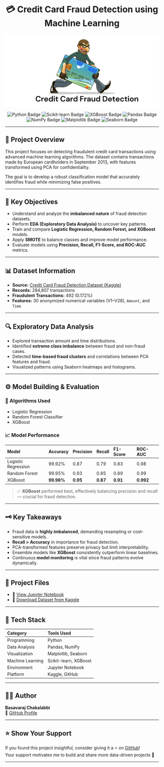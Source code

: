 <h1 align="center">💳 Credit Card Fraud Detection using Machine Learning</h1>

<p align="center">
  <img src="banner.png" alt="Credit Card Fraud Detection Banner1" width="800">
</p>

<p align="center">
  <img src="https://img.shields.io/badge/Python-3776AB?style=for-the-badge&logo=python&logoColor=white" alt="Python Badge">
  <img src="https://img.shields.io/badge/Scikit--Learn-F7931E?style=for-the-badge&logo=scikit-learn&logoColor=white" alt="Scikit-learn Badge">
  <img src="https://img.shields.io/badge/XGBoost-FF6600?style=for-the-badge&logo=xgboost&logoColor=white" alt="XGBoost Badge">
  <img src="https://img.shields.io/badge/Pandas-150458?style=for-the-badge&logo=pandas&logoColor=white" alt="Pandas Badge">
  <img src="https://img.shields.io/badge/Numpy-013243?style=for-the-badge&logo=numpy&logoColor=white" alt="NumPy Badge">
  <img src="https://img.shields.io/badge/Matplotlib-11557C?style=for-the-badge&logo=plotly&logoColor=white" alt="Matplotlib Badge">
  <img src="https://img.shields.io/badge/Seaborn-9E3FFD?style=for-the-badge" alt="Seaborn Badge">
</p>

---

## 📘 Project Overview

This project focuses on detecting fraudulent credit card transactions using advanced machine learning algorithms. The dataset contains transactions made by European cardholders in September 2013, with features transformed using PCA for confidentiality.

The goal is to develop a robust classification model that accurately identifies fraud while minimizing false positives.

---

## 🧠 Key Objectives

- Understand and analyze the **imbalanced nature** of fraud detection datasets.  
- Perform **EDA (Exploratory Data Analysis)** to uncover key patterns.  
- Train and compare **Logistic Regression, Random Forest, and XGBoost** models.  
- Apply **SMOTE** to balance classes and improve model performance.  
- Evaluate models using **Precision, Recall, F1-Score, and ROC-AUC** metrics.

---

## 📊 Dataset Information

- **Source:** [Credit Card Fraud Detection Dataset (Kaggle)](https://www.kaggle.com/datasets/mlg-ulb/creditcardfraud)  
- **Records:** 284,807 transactions  
- **Fraudulent Transactions:** 492 (0.172%)  
- **Features:** 30 anonymized numerical variables (V1–V28), `Amount`, and `Time`

---

## 🔍 Exploratory Data Analysis

- Explored transaction amount and time distributions.  
- Identified **extreme class imbalance** between fraud and non-fraud cases.  
- Detected **time-based fraud clusters** and correlations between PCA features and fraud.  
- Visualized patterns using Seaborn heatmaps and histograms.

---

## ⚙️ Model Building & Evaluation

### 🧩 Algorithms Used
- Logistic Regression  
- Random Forest Classifier  
- XGBoost  

### 📈 Model Performance

| Model | Accuracy | Precision | Recall | F1-Score | ROC-AUC |
|:------|:----------|:-----------|:--------|:-----------|:---------|
| Logistic Regression | 99.92% | 0.87 | 0.79 | 0.83 | 0.98 |
| Random Forest | 99.95% | 0.93 | 0.85 | 0.89 | 0.99 |
| XGBoost | **99.96%** | **0.95** | **0.87** | **0.91** | **0.992** |

> ✅ **XGBoost** performed best, effectively balancing precision and recall — crucial for fraud detection.

---

## 🗝️ Key Takeaways

- Fraud data is **highly imbalanced**, demanding resampling or cost-sensitive models.  
- **Recall > Accuracy** in importance for fraud detection.  
- PCA-transformed features preserve privacy but limit interpretability.  
- Ensemble models like **XGBoost** consistently outperform linear baselines.  
- Continuous **model monitoring** is vital since fraud patterns evolve dynamically.

---

## 💾 Project Files

- 📓 [View Jupyter Notebook](./Credit%20Card%20Fraud%20Detection.ipynb)  
- 📂 [Download Dataset from Kaggle](https://www.kaggle.com/datasets/mlg-ulb/creditcardfraud)

---

## 🧰 Tech Stack

| Category | Tools Used |
|:----------|:------------|
| Programming | Python |
| Data Analysis | Pandas, NumPy |
| Visualization | Matplotlib, Seaborn |
| Machine Learning | Scikit-learn, XGBoost |
| Environment | Jupyter Notebook |
| Platform | Kaggle, GitHub |

---

## 👨‍💻 Author

**Basavaraj Chakalabbi**  
🔗 [GitHub Profile](https://github.com/Basavaraj0127)

---

## ⭐ Show Your Support

If you found this project insightful, consider giving it a ⭐ on [GitHub](https://github.com/Basavaraj0127)!  
Your support motivates me to build and share more data-driven projects 🚀

---

